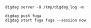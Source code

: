 

```
digdag server -O /tmp/digdag_log -m
```


```
digdag push fuga
digdag start fuga fuga --session now
```
